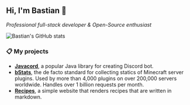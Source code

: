 ## Hi, I'm Bastian 👋

*Professional full-stack developer & Open-Source enthusiast*

![Bastian's GitHub stats](https://github-readme-stats.vercel.app/api?username=Bastian&show_icons=true&include_all_commits=true&hide_title=true&count_private=true)

### 📋 My projects

* [**Javacord**](https://github.com/Javacord/Javacord), a popular Java library for creating Discord bot.
* [**bStats**](https://bstats.org/), the de facto standard for collecting statics of Minecraft server plugins. Used by more than 4,000 plugins on over 200,000 servers worldwide. Handles over 1 billion requests per month.
* [**Recipes**](https://github.com/Bastian/recipes), a simple website that renders recipes that are written in markdown.
